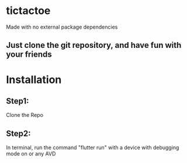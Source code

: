 # tictactoe

Made with no external package dependencies

## Just clone the git repository, and have fun with your friends

# Installation

## Step1: 
Clone the Repo

## Step2:
In terminal, run the command "flutter run" with a device with debugging mode on or any AVD
